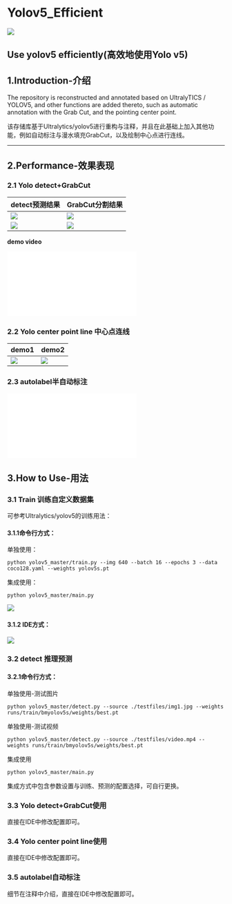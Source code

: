 # Yolov5_Efficient
![](https://img2020.cnblogs.com/blog/1571518/202111/1571518-20211105103947692-337341194.png)

Use yolov5 efficiently(高效地使用Yolo v5)
---
## 1.Introduction-介绍

The repository is reconstructed and annotated based on UltralyTICS / YOLOV5, and other functions are added thereto, such as automatic annotation with the Grab Cut, and the pointing center point.

该存储库基于Ultralytics/yolov5进行重构与注释，并且在此基础上加入其他功能，例如自动标注与漫水填充GrabCut，以及绘制中心点进行连线。

---
## 2.Performance-效果表现

### 2.1 Yolo detect+GrabCut

| detect预测结果 | GrabCut分割结果 |
| -------------- | --------------- |
|  ![](https://img2020.cnblogs.com/blog/1571518/202111/1571518-20211105110409690-1455179243.png)     |      ![](https://img2020.cnblogs.com/blog/1571518/202111/1571518-20211105110418858-940040936.png)           |
|![](https://img2020.cnblogs.com/blog/1571518/202111/1571518-20211105110426763-812179903.png) |![](https://img2020.cnblogs.com/blog/1571518/202111/1571518-20211105110435881-328445319.png)      |

**demo video**

<iframe src="//player.bilibili.com/player.html?aid=336331236&bvid=BV1zR4y177sa&cid=432234631&page=1" scrolling="no" border="0" frameborder="no" framespacing="0" allowfullscreen="true"> </iframe>


### 2.2 Yolo center point line 中心点连线
| demo1                                                        | demo2                                                        |
| ------------------------------------------------------------ | ------------------------------------------------------------ |
| ![](https://img2020.cnblogs.com/blog/1571518/202111/1571518-20211105110651730-834327083.png) | ![](https://img2020.cnblogs.com/blog/1571518/202111/1571518-20211105110705075-1370353606.png) |

### 2.3 autolabel半自动标注

<iframe src="//player.bilibili.com/player.html?aid=933566990&bvid=BV1ET4y1o7ZR&cid=425923550&page=1" scrolling="no" border="0" frameborder="no" framespacing="0" allowfullscreen="true"> </iframe>



## 3.How to Use-用法

### 3.1 Train 训练自定义数据集

可参考Ultralytics/yolov5的训练用法：

#### 3.1.1命令行方式：

单独使用：

```shell
python yolov5_master/train.py --img 640 --batch 16 --epochs 3 --data coco128.yaml --weights yolov5s.pt
```

集成使用：

```shell
python yolov5_master/main.py
```
![](https://img2020.cnblogs.com/blog/1571518/202111/1571518-20211105111817968-708151746.png)

#### 3.1.2 IDE方式：
![](https://img2020.cnblogs.com/blog/1571518/202111/1571518-20211105112013475-1447251119.png)

### 3.2 detect 推理预测

#### 3.2.1命令行方式：

单独使用-测试图片

```shell
python yolov5_master/detect.py --source ./testfiles/img1.jpg --weights runs/train/bmyolov5s/weights/best.pt 
```

单独使用-测试视频

```shell
python yolov5_master/detect.py --source ./testfiles/video.mp4 --weights runs/train/bmyolov5s/weights/best.pt 
```

集成使用

```shell
python yolov5_master/main.py
```
集成方式中包含参数设置与训练、预测的配置选择，可自行更换。

### 3.3 Yolo detect+GrabCut使用

直接在IDE中修改配置即可。

### 3.4 Yolo center point line使用

直接在IDE中修改配置即可。

### 3.5 autolabel自动标注

细节在注释中介绍，直接在IDE中修改配置即可。

